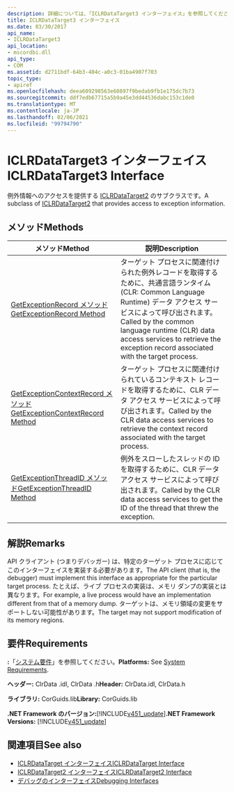 ```yaml
---
description: 詳細については、「ICLRDataTarget3 インターフェイス」を参照してください。
title: ICLRDataTarget3 インターフェイス
ms.date: 03/30/2017
api_name:
- ICLRDataTarget3
api_location:
- mscordbi.dll
api_type:
- COM
ms.assetid: d2711bdf-64b3-404c-a0c3-01ba4907f703
topic_type:
- apiref
ms.openlocfilehash: deea609298563e60897f9bedab9fb1e175dc7b73
ms.sourcegitcommit: ddf7edb67715a5b9a45e3dd44536dabc153c1de0
ms.translationtype: MT
ms.contentlocale: ja-JP
ms.lasthandoff: 02/06/2021
ms.locfileid: "99794790"
---
```

# <a name="iclrdatatarget3-interface"></a><span data-ttu-id="a383d-103">ICLRDataTarget3 インターフェイス</span><span class="sxs-lookup"><span data-stu-id="a383d-103">ICLRDataTarget3 Interface</span></span>

<span data-ttu-id="a383d-104">例外情報へのアクセスを提供する [ICLRDataTarget2](iclrdatatarget2-interface.md) のサブクラスです。</span><span class="sxs-lookup"><span data-stu-id="a383d-104">A subclass of [ICLRDataTarget2](iclrdatatarget2-interface.md) that provides access to exception information.</span></span>  
  
## <a name="methods"></a><span data-ttu-id="a383d-105">メソッド</span><span class="sxs-lookup"><span data-stu-id="a383d-105">Methods</span></span>  
  
|<span data-ttu-id="a383d-106">メソッド</span><span class="sxs-lookup"><span data-stu-id="a383d-106">Method</span></span>|<span data-ttu-id="a383d-107">説明</span><span class="sxs-lookup"><span data-stu-id="a383d-107">Description</span></span>|  
|------------|-----------------|  
|[<span data-ttu-id="a383d-108">GetExceptionRecord メソッド</span><span class="sxs-lookup"><span data-stu-id="a383d-108">GetExceptionRecord Method</span></span>](iclrdatatarget3-getexceptionrecord-method.md)|<span data-ttu-id="a383d-109">ターゲット プロセスに関連付けられた例外レコードを取得するために、共通言語ランタイム (CLR: Common Language Runtime) データ アクセス サービスによって呼び出されます。</span><span class="sxs-lookup"><span data-stu-id="a383d-109">Called by the common language runtime (CLR) data access services to retrieve the exception record associated with the target process.</span></span>|  
|[<span data-ttu-id="a383d-110">GetExceptionContextRecord メソッド</span><span class="sxs-lookup"><span data-stu-id="a383d-110">GetExceptionContextRecord Method</span></span>](iclrdatatarget3-getexceptioncontextrecord-method.md)|<span data-ttu-id="a383d-111">ターゲット プロセスに関連付けられているコンテキスト レコードを取得するために、CLR データ アクセス サービスによって呼び出されます。</span><span class="sxs-lookup"><span data-stu-id="a383d-111">Called by the CLR data access services to retrieve the context record associated with the target process.</span></span>|  
|[<span data-ttu-id="a383d-112">GetExceptionThreadID メソッド</span><span class="sxs-lookup"><span data-stu-id="a383d-112">GetExceptionThreadID Method</span></span>](iclrdatatarget3-getexceptionthreadid-method.md)|<span data-ttu-id="a383d-113">例外をスローしたスレッドの ID を取得するために、CLR データ アクセス サービスによって呼び出されます。</span><span class="sxs-lookup"><span data-stu-id="a383d-113">Called by the CLR data access services to get the ID of the thread that threw the exception.</span></span>|  
  
## <a name="remarks"></a><span data-ttu-id="a383d-114">解説</span><span class="sxs-lookup"><span data-stu-id="a383d-114">Remarks</span></span>  

 <span data-ttu-id="a383d-115">API クライアント (つまりデバッガー) は、特定のターゲット プロセスに応じてこのインターフェイスを実装する必要があります。</span><span class="sxs-lookup"><span data-stu-id="a383d-115">The API client (that is, the debugger) must implement this interface as appropriate for the particular target process.</span></span> <span data-ttu-id="a383d-116">たとえば、ライブ プロセスの実装は、メモリ ダンプの実装とは異なります。</span><span class="sxs-lookup"><span data-stu-id="a383d-116">For example, a live process would have an implementation different from that of a memory dump.</span></span> <span data-ttu-id="a383d-117">ターゲットは、メモリ領域の変更をサポートしない可能性があります。</span><span class="sxs-lookup"><span data-stu-id="a383d-117">The target may not support modification of its memory regions.</span></span>  
  
## <a name="requirements"></a><span data-ttu-id="a383d-118">要件</span><span class="sxs-lookup"><span data-stu-id="a383d-118">Requirements</span></span>  

 <span data-ttu-id="a383d-119">**:**「[システム要件](../../get-started/system-requirements.md)」を参照してください。</span><span class="sxs-lookup"><span data-stu-id="a383d-119">**Platforms:** See [System Requirements](../../get-started/system-requirements.md).</span></span>  
  
 <span data-ttu-id="a383d-120">**ヘッダー:** ClrData .idl, ClrData .h</span><span class="sxs-lookup"><span data-stu-id="a383d-120">**Header:** ClrData.idl, ClrData.h</span></span>  
  
 <span data-ttu-id="a383d-121">**ライブラリ:** CorGuids.lib</span><span class="sxs-lookup"><span data-stu-id="a383d-121">**Library:** CorGuids.lib</span></span>  
  
 <span data-ttu-id="a383d-122">**.NET Framework のバージョン:**[!INCLUDE[v451_update](../../../../includes/net-current-v451-nov-plus.md)]</span><span class="sxs-lookup"><span data-stu-id="a383d-122">**.NET Framework Versions:** [!INCLUDE[v451_update](../../../../includes/net-current-v451-nov-plus.md)]</span></span>  
  
## <a name="see-also"></a><span data-ttu-id="a383d-123">関連項目</span><span class="sxs-lookup"><span data-stu-id="a383d-123">See also</span></span>

- [<span data-ttu-id="a383d-124">ICLRDataTarget インターフェイス</span><span class="sxs-lookup"><span data-stu-id="a383d-124">ICLRDataTarget Interface</span></span>](iclrdatatarget-interface.md)
- [<span data-ttu-id="a383d-125">ICLRDataTarget2 インターフェイス</span><span class="sxs-lookup"><span data-stu-id="a383d-125">ICLRDataTarget2 Interface</span></span>](iclrdatatarget2-interface.md)
- [<span data-ttu-id="a383d-126">デバッグのインターフェイス</span><span class="sxs-lookup"><span data-stu-id="a383d-126">Debugging Interfaces</span></span>](debugging-interfaces.md)
